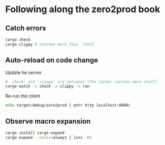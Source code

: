 # Following along the zero2prod book

## Catch errors

```bash
cargo check
cargo clippy # catches more than `check` 
```

## Auto-reload on code change

Update he server
```bash
# `check` and `clippy` are optional (the latter catches more stuff)
cargo watch -x check -x clippy -x run
```

Re-run the client
```bash
echo target/debug/zero2prod | entr http localhost:8000/
```

## Observe macro expansion

```bash
cargo install cargo-expand
cargo expand --color=always | less -RS
```